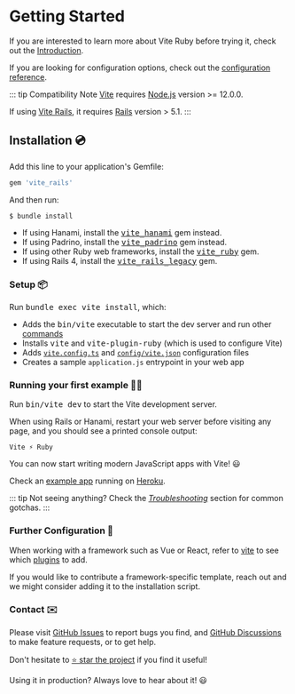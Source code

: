 [discussions]: https://github.com/ElMassimo/vite_ruby/discussions
[rails]: https://rubyonrails.org/
[webpacker]: https://github.com/rails/webpacker
[vite rails]: https://github.com/ElMassimo/vite_ruby
[vite]: https://vitejs.dev/
[vite_rails_legacy]: https://github.com/ElMassimo/vite_ruby/tree/main/vite_rails_legacy
[vite_hanami]: https://github.com/ElMassimo/vite_ruby/tree/main/vite_hanami
[vite_padrino]: https://github.com/ElMassimo/vite_ruby/tree/main/vite_padrino
[vite_ruby]: https://github.com/ElMassimo/vite_ruby/tree/main/vite_ruby
[commands]: /guide/development.html#cli-commands-⌨%EF%B8%8F
[vite-templates]: https://github.com/vitejs/vite/tree/main/packages/create-app
[plugins]: https://vitejs.dev/plugins/
[configuration reference]: /config/
[simple app]: https://github.com/ElMassimo/vite_ruby/tree/main/examples/rails
[example app]: https://github.com/ElMassimo/pingcrm-vite
[heroku]: https://pingcrm-vite.herokuapp.com/
[dev options]: /config/#development-options
[json config]: /config/#shared-configuration-file-%F0%9F%93%84
[vite config]: /config/#configuring-vite-%E2%9A%A1
[GitHub Issues]: https://github.com/ElMassimo/vite_ruby/issues?q=is%3Aissue+is%3Aopen+sort%3Aupdated-desc
[GitHub Discussions]: https://github.com/ElMassimo/vite_ruby/discussions
[Troubleshooting]: /guide/troubleshooting

# Getting Started

If you are interested to learn more about Vite Ruby before trying it, check out the [Introduction](./introduction).

If you are looking for configuration options, check out the [configuration reference].

::: tip Compatibility Note
[Vite] requires [Node.js](https://nodejs.org/en/) version >= 12.0.0.

If using [Vite Rails], it requires [Rails] version > 5.1.
:::

## Installation 💿

Add this line to your application's Gemfile:

```ruby
gem 'vite_rails'
```

And then run:

    $ bundle install

- If using Hanami, install the <kbd>[vite_hanami]</kbd> gem instead.
- If using Padrino, install the <kbd>[vite_padrino]</kbd> gem instead.
- If using other Ruby web frameworks, install the <kbd>[vite_ruby]</kbd> gem.
- If using Rails 4, install the <kbd>[vite_rails_legacy]</kbd> gem.

### Setup 📦

Run <kbd>bundle exec vite install</kbd>, which:

- Adds the <kbd>bin/vite</kbd> executable to start the dev server and run other [commands]
- Installs <kbd>vite</kbd> and <kbd>vite-plugin-ruby</kbd> (which is used to configure Vite)
- Adds [`vite.config.ts`][vite config] and [`config/vite.json`][json config] configuration files
- Creates a sample `application.js` entrypoint in your web app

### Running your first example 🏃‍♂️

Run <kbd>bin/vite dev</kbd> to start the Vite development server.

When using Rails or Hanami, restart your web server before visiting any page, and you should see a printed console output:

```
Vite ⚡️ Ruby
```

You can now start writing modern JavaScript apps with Vite! 😃

Check an [example app] running on [Heroku].

::: tip Not seeing anything?
Check the _[Troubleshooting]_ section for common gotchas.
:::

### Further Configuration 🧩

When working with a framework such as Vue or React, refer to [vite][plugins] to see which [plugins] to add.

If you would like to contribute a framework-specific template, reach out and we might consider adding it to the installation script.

### Contact ✉️

Please visit [GitHub Issues] to report bugs you find, and [GitHub Discussions] to make feature requests, or to get help.

Don't hesitate to [⭐️ star the project][vite rails] if you find it useful!

Using it in production? Always love to hear about it! 😃
